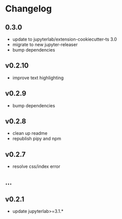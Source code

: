 # Changelog

<!-- <START NEW CHANGELOG ENTRY> -->

## 0.3.0

- update to jupyterlab/extension-cookiecutter-ts 3.0
- migrate to new jupyter-releaser
- bump dependencies

<!-- <END NEW CHANGELOG ENTRY> -->

## v0.2.10

- improve text highlighting

## v0.2.9

- bump dependencies

## v0.2.8

- clean up readme
- republish pipy and npm

## v0.2.7

- resolve css/index error

## ...

## v0.2.1

- update jupyterlab>=3.1.\*

